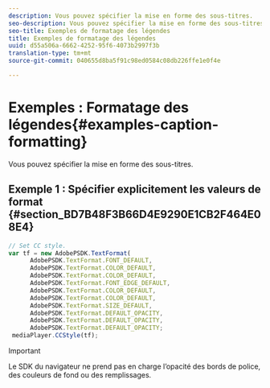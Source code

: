 ```yaml
---
description: Vous pouvez spécifier la mise en forme des sous-titres.
seo-description: Vous pouvez spécifier la mise en forme des sous-titres.
seo-title: Exemples de formatage des légendes
title: Exemples de formatage des légendes
uuid: d55a506a-6662-4252-95f6-4073b2997f3b
translation-type: tm+mt
source-git-commit: 040655d8ba5f91c98ed0584c08db226ffe1e0f4e

---
```



# Exemples : Formatage des légendes{#examples-caption-formatting}

Vous pouvez spécifier la mise en forme des sous-titres.

## Exemple 1 : Spécifier explicitement les valeurs de format {#section_BD7B48F3B66D4E9290E1CB2F464E08E4}

```js
// Set CC style. 
var tf = new AdobePSDK.TextFormat( 
      AdobePSDK.TextFormat.FONT_DEFAULT, 
      AdobePSDK.TextFormat.COLOR_DEFAULT, 
      AdobePSDK.TextFormat.COLOR_DEFAULT, 
      AdobePSDK.TextFormat.FONT_EDGE_DEFAULT, 
      AdobePSDK.TextFormat.COLOR_DEFAULT, 
      AdobePSDK.TextFormat.COLOR_DEFAULT, 
      AdobePSDK.TextFormat.SIZE_DEFAULT, 
      AdobePSDK.TextFormat.DEFAULT_OPACITY, 
      AdobePSDK.TextFormat.DEFAULT_OPACITY, 
      AdobePSDK.TextFormat.DEFAULT_OPACITY; 
 mediaPlayer.CCStyle(tf);
```

>[!IMPORTANT]
>
>Le SDK du navigateur ne prend pas en charge l’opacité des bords de police, des couleurs de fond ou des remplissages.

